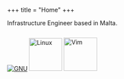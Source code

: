+++
title = "Home"
+++

Infrastructure Engineer based in Malta.

<div class="img-container">
<a href="https://gnu.org"><img class="main-img" src="img/gnu.svg" title="GNU"></img></a>
<a href="https://linuxfoundation.org"><img style="width: 77px; padding-top: 6px" class="main-img" src="img/tux.svg" title="Linux"></img></a>
<a href="https://www.vim.org"><img style="width: 78px; padding-top: 12px" class="main-img" src="img/vim.svg" title="Vim"></img></a>
</div>
